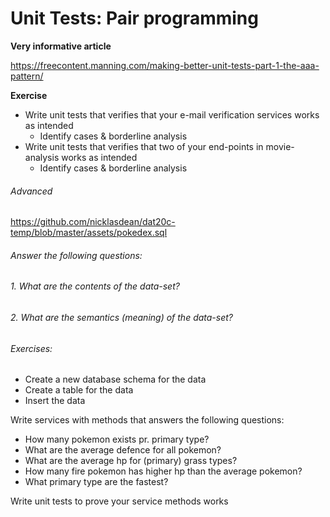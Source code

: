 # Unit Tests: Pair programming

**Very informative article** 

https://freecontent.manning.com/making-better-unit-tests-part-1-the-aaa-pattern/

**Exercise**

- Write unit tests that verifies that your e-mail verification services works as intended
  - Identify cases & borderline analysis
- Write unit tests that verifies that two of your end-points in movie-analysis works as intended
  - Identify cases & borderline analysis

###### Advanced

https://github.com/nicklasdean/dat20c-temp/blob/master/assets/pokedex.sql

###### Answer the following questions:

###### 1. What are the contents of the data-set?

###### 2. What are the semantics (meaning) of the data-set?

###### Exercises:

- Create a new database schema for the data
- Create a table for the data
- Insert the data

Write services with methods that answers the following questions:

- How many pokemon exists pr. primary type?
- What are the average defence for all pokemon?
- What are the average hp for (primary) grass types?
- How many fire pokemon has higher hp than the average pokemon?
- What primary type are the fastest?



Write unit tests to prove your service methods works

